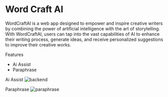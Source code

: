 # Word Craft AI

WordCraftAI is a web app designed to empower and inspire creative writers by combining the power of artificial intelligence with the art of storytelling. With WordCraftAI, users can tap into the vast capabilities of AI to enhance their writing process, generate ideas, and receive personalized suggestions to improve their creative works.

Features
- Ai Assist
- Paraphrase

Ai Assist
![backend](https://github.com/Thabish-Kader/word-craft-ai/assets/76642519/453b771d-ab69-4863-a316-c8e089fb5722)

Paraphrase
![paraphrase](https://github.com/Thabish-Kader/word-craft-ai/assets/76642519/64b07349-f8cb-4356-b5eb-ad423a25f76d)

